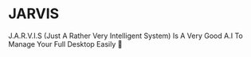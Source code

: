 # JARVIS
J.A.R.V.I.S (Just A Rather Very Intelligent System) Is A Very Good A.I To Manage Your Full Desktop Easily 💚
